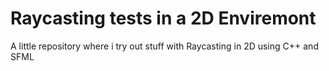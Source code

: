 # Raycasting tests in a 2D Enviremont
A little repository where i try out stuff with Raycasting in 2D using C++ and SFML
